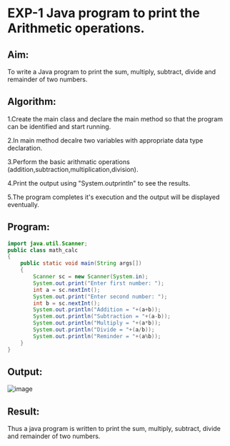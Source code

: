 # EXP-1 Java program to print the Arithmetic operations.

## Aim:

To write a Java program to print the sum, multiply, subtract, divide and remainder of two numbers.

## Algorithm:

1.Create the main class and declare the main method so that the program can be identified and start running.

2.In main method decalre two variables with appropriate data type declaration.

3.Perform the basic arithmatic operations (addition,subtraction,multiplication,division).

4.Print the output using "System.outprintln" to see the results.

5.The program completes it's execution and the output will be displayed eventually.

## Program:
``` java
import java.util.Scanner;
public class math_calc
{
    public static void main(String args[])
    {
        Scanner sc = new Scanner(System.in);
        System.out.print("Enter first number: ");
        int a = sc.nextInt();
        System.out.print("Enter second number: ");
        int b = sc.nextInt();
        System.out.println("Addition = "+(a+b));
        System.out.println("Subtraction = "+(a-b));
        System.out.println("Multiply = "+(a*b));
        System.out.println("Divide = "+(a/b));
        System.out.println("Reminder = "+(a%b));
    }
}
```
## Output:
![image](https://github.com/VaishnaviMariappan/Arithmeticoperations/assets/94169913/198d36ca-fd15-41aa-bf25-26600761c997)

## Result:

Thus a java program is written to print the sum, multiply, subtract, divide and remainder of two numbers.
